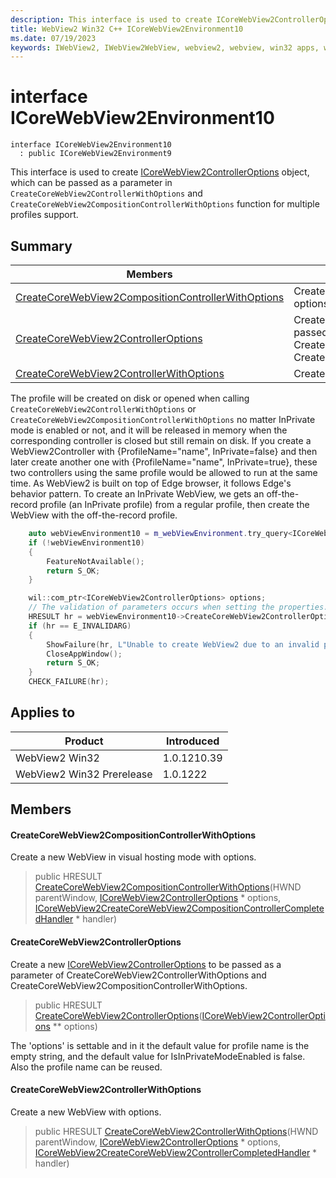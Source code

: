 ```yaml
---
description: This interface is used to create ICoreWebView2ControllerOptions object, which can be passed as a parameter in `CreateCoreWebView2ControllerWithOptions` and `CreateCoreWebView2CompositionControllerWithOptions` function for multiple profiles support.
title: WebView2 Win32 C++ ICoreWebView2Environment10
ms.date: 07/19/2023
keywords: IWebView2, IWebView2WebView, webview2, webview, win32 apps, win32, edge, ICoreWebView2, ICoreWebView2Controller, browser control, edge html, ICoreWebView2Environment10
---
```


# interface ICoreWebView2Environment10

```
interface ICoreWebView2Environment10
  : public ICoreWebView2Environment9
```

This interface is used to create [ICoreWebView2ControllerOptions](icorewebview2controlleroptions.md) object, which can be passed as a parameter in `CreateCoreWebView2ControllerWithOptions` and `CreateCoreWebView2CompositionControllerWithOptions` function for multiple profiles support.

## Summary

 Members                        | Descriptions
--------------------------------|---------------------------------------------
[CreateCoreWebView2CompositionControllerWithOptions](#createcorewebview2compositioncontrollerwithoptions) | Create a new WebView in visual hosting mode with options.
[CreateCoreWebView2ControllerOptions](#createcorewebview2controlleroptions) | Create a new [ICoreWebView2ControllerOptions](icorewebview2controlleroptions.md) to be passed as a parameter of CreateCoreWebView2ControllerWithOptions and CreateCoreWebView2CompositionControllerWithOptions.
[CreateCoreWebView2ControllerWithOptions](#createcorewebview2controllerwithoptions) | Create a new WebView with options.

The profile will be created on disk or opened when calling `CreateCoreWebView2ControllerWithOptions` or `CreateCoreWebView2CompositionControllerWithOptions` no matter InPrivate mode is enabled or not, and it will be released in memory when the corresponding controller is closed but still remain on disk. If you create a WebView2Controller with {ProfileName="name", InPrivate=false} and then later create another one with {ProfileName="name", InPrivate=true}, these two controllers using the same profile would be allowed to run at the same time. As WebView2 is built on top of Edge browser, it follows Edge's behavior pattern. To create an InPrivate WebView, we gets an off-the-record profile (an InPrivate profile) from a regular profile, then create the WebView with the off-the-record profile.

```cpp
    auto webViewEnvironment10 = m_webViewEnvironment.try_query<ICoreWebView2Environment10>();
    if (!webViewEnvironment10)
    {
        FeatureNotAvailable();
        return S_OK;
    }

    wil::com_ptr<ICoreWebView2ControllerOptions> options;
    // The validation of parameters occurs when setting the properties.
    HRESULT hr = webViewEnvironment10->CreateCoreWebView2ControllerOptions(&options);
    if (hr == E_INVALIDARG)
    {
        ShowFailure(hr, L"Unable to create WebView2 due to an invalid profile name.");
        CloseAppWindow();
        return S_OK;
    }
    CHECK_FAILURE(hr);
```

## Applies to

Product                         | Introduced
--------------------------------|---------------------------------------------
WebView2 Win32            |    1.0.1210.39
WebView2 Win32 Prerelease |    1.0.1222

## Members

#### CreateCoreWebView2CompositionControllerWithOptions

Create a new WebView in visual hosting mode with options.

> public HRESULT [CreateCoreWebView2CompositionControllerWithOptions](#createcorewebview2compositioncontrollerwithoptions)(HWND parentWindow, [ICoreWebView2ControllerOptions](icorewebview2controlleroptions.md) * options, [ICoreWebView2CreateCoreWebView2CompositionControllerCompletedHandler](icorewebview2createcorewebview2compositioncontrollercompletedhandler.md) * handler)

#### CreateCoreWebView2ControllerOptions

Create a new [ICoreWebView2ControllerOptions](icorewebview2controlleroptions.md) to be passed as a parameter of CreateCoreWebView2ControllerWithOptions and CreateCoreWebView2CompositionControllerWithOptions.

> public HRESULT [CreateCoreWebView2ControllerOptions](#createcorewebview2controlleroptions)([ICoreWebView2ControllerOptions](icorewebview2controlleroptions.md) ** options)

The 'options' is settable and in it the default value for profile name is the empty string, and the default value for IsInPrivateModeEnabled is false. Also the profile name can be reused.

#### CreateCoreWebView2ControllerWithOptions

Create a new WebView with options.

> public HRESULT [CreateCoreWebView2ControllerWithOptions](#createcorewebview2controllerwithoptions)(HWND parentWindow, [ICoreWebView2ControllerOptions](icorewebview2controlleroptions.md) * options, [ICoreWebView2CreateCoreWebView2ControllerCompletedHandler](icorewebview2createcorewebview2controllercompletedhandler.md) * handler)

